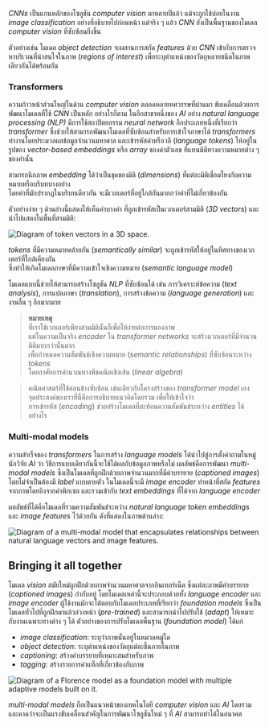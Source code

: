 
_CNNs_ เป็นแกนหลักของโซลูชัน _computer vision_ มาหลายปีแล้ว แม้จะถูกใช้บ่อยในงาน _image classification_ อย่างที่อธิบายไปก่อนหน้า แต่จริง ๆ แล้ว _CNN_ ยังเป็นพื้นฐานของโมเดล _computer vision_ ที่ซับซ้อนยิ่งขึ้น

ตัวอย่างเช่น โมเดล _object detection_ จะผสานการสกัด _features_ ด้วย _CNN_ เข้ากับการตรวจหาบริเวณที่น่าสนใจในภาพ (_regions of interest_) เพื่อระบุตำแหน่งของวัตถุหลายชนิดในภาพเดียวกันได้พร้อมกัน

### Transformers

ความก้าวหน้าส่วนใหญ่ในด้าน _computer vision_ ตลอดหลายทศวรรษที่ผ่านมา ขับเคลื่อนด้วยการพัฒนาโมเดลที่ใช้ _CNN_ เป็นหลัก อย่างไรก็ตาม ในอีกสาขาหนึ่งของ _AI_ อย่าง _natural language processing (NLP)_ มีการใช้สถาปัตยกรรม _neural network_ อีกประเภทหนึ่งที่เรียกว่า _transformer_ ซึ่งช่วยให้สามารถพัฒนาโมเดลที่ซับซ้อนสำหรับการเข้าใจภาษาได้ _transformers_ ทำงานโดยประมวลผลข้อมูลจำนวนมหาศาล และเข้ารหัสคำหรือวลี (_language tokens_) ให้อยู่ในรูปของ _vector-based embeddings_ หรือ _array_ ของค่าตัวเลข ที่แทนมิติทางความหมายต่าง ๆ ของคำนั้น

สามารถนึกภาพ _embedding_ ได้ว่าเป็นชุดของมิติ (_dimensions_) ที่แต่ละมิติเชื่อมโยงกับความหมายหรือบริบทบางอย่าง  
โดยคำที่มักปรากฏในบริบทเดียวกัน จะมีเวกเตอร์ที่อยู่ใกล้กันมากกว่าคำที่ไม่เกี่ยวข้องกัน

ตัวอย่างง่าย ๆ ด้านล่างนี้แสดงให้เห็นคำบางคำ ที่ถูกเข้ารหัสเป็นเวกเตอร์สามมิติ (_3D vectors_) และนำไปแสดงในพื้นที่สามมิติ:

![Diagram of token vectors in a 3D space.](https://learn.microsoft.com/en-us/training/wwl-data-ai/introduction-computer-vision/media/language-encoder.png) 

_tokens_ ที่มีความหมายคล้ายกัน (_semantically similar_) จะถูกเข้ารหัสให้อยู่ในทิศทางของเวกเตอร์ที่ใกล้เคียงกัน  
ซึ่งทำให้เกิดโมเดลภาษาที่มีความเข้าใจเชิงความหมาย (_semantic language model_)

โมเดลแบบนี้ช่วยให้สามารถสร้างโซลูชัน _NLP_ ที่ซับซ้อนได้ เช่น การวิเคราะห์ข้อความ (_text analysis_), การแปลภาษา (_translation_), การสร้างข้อความ (_language generation_) และงานอื่น ๆ อีกมากมาย

> **หมายเหตุ**  
> ที่เราใช้เวกเตอร์เพียงสามมิตินั้นก็เพื่อให้ง่ายต่อการมองภาพ  
> แต่ในความเป็นจริง _encoder_ ใน _transformer networks_ จะสร้างเวกเตอร์ที่มีจำนวนมิติมากกว่านั้นมาก  
> เพื่อกำหนดความสัมพันธ์เชิงความหมาย (_semantic relationships_) ที่ซับซ้อนระหว่าง _tokens_  
> โดยอาศัยการคำนวณทางพีชคณิตเชิงเส้น (_linear algebra_)

> คณิตศาสตร์ที่ใช้ค่อนข้างซับซ้อน เช่นเดียวกับโครงสร้างของ _transformer model_ เอง  
> จุดประสงค์ของเราที่นี่คือการอธิบายแนวคิดโดยรวม เพื่อให้เข้าใจว่า  
> การเข้ารหัส (_encoding_) ช่วยสร้างโมเดลที่สะท้อนความสัมพันธ์ระหว่าง _entities_ ได้อย่างไร

### Multi-modal models

ความสำเร็จของ _transformers_ ในการสร้าง _language models_ ได้นำไปสู่การตั้งคำถามในหมู่นักวิจัย _AI_ ว่า วิธีการแบบเดียวกันนี้จะใช้ได้ผลกับข้อมูลภาพหรือไม่ ผลลัพธ์คือการพัฒนา _multi-modal models_ ซึ่งเป็นโมเดลที่ถูกฝึกด้วยภาพจำนวนมากที่มีคำบรรยาย (_captioned images_) โดยไม่จำเป็นต้องมี _label_ แบบตายตัว ในโมเดลนี้จะมี _image encoder_ ทำหน้าที่สกัด _features_ จากภาพโดยอิงจากค่าพิกเซล และรวมเข้ากับ _text embeddings_ ที่ได้จาก _language encoder_

ผลลัพธ์ที่ได้คือโมเดลที่รวมความสัมพันธ์ระหว่าง _natural language token embeddings_ และ _image features_ ไว้ด้วยกัน ดังที่แสดงในภาพด้านล่าง:

![Diagram of a multi-modal model that encapsulates relationships between natural language vectors and image features.](https://learn.microsoft.com/en-us/training/wwl-data-ai/introduction-computer-vision/media/multi-modal-model.png)

## Bringing it all together

โมเดล _vision_ สมัยใหม่ถูกฝึกด้วยภาพจำนวนมหาศาลจากอินเทอร์เน็ต ซึ่งแต่ละภาพมีคำบรรยาย (_captioned images_) กำกับอยู่ โดยโมเดลเหล่านี้จะประกอบด้วยทั้ง _language encoder_ และ _image encoder_ ผู้ใช้งานมักจะโต้ตอบกับโมเดลประเภทที่เรียกว่า _foundation models_ ซึ่งเป็นโมเดลทั่วไปที่ถูกฝึกมาแล้วล่วงหน้า (_pre-trained_) และสามารถนำไปปรับใช้ (_adapt_) ให้เหมาะกับงานเฉพาะทางต่าง ๆ ได้ ตัวอย่างของการปรับโมเดลพื้นฐาน (_foundation model_) ได้แก่

- _image classification_: ระบุว่าภาพนั้นอยู่ในหมวดหมู่ใด  
- _object detection_: ระบุตำแหน่งของวัตถุแต่ละชิ้นภายในภาพ  
- _captioning_: สร้างคำบรรยายที่เหมาะสมสำหรับภาพ  
- _tagging_: สร้างรายการคำแท็กที่เกี่ยวข้องกับภาพ

![Diagram of a Florence model as a foundation model with multiple adaptive models built on it.](https://learn.microsoft.com/en-us/training/wwl-data-ai/introduction-computer-vision/media/florence-model.png)

_multi-modal models_ ถือเป็นแนวหน้าของเทคโนโลยี _computer vision_ และ _AI_ โดยรวม และคาดว่าจะเป็นแรงขับเคลื่อนสำคัญในการพัฒนาโซลูชันใหม่ ๆ ที่ _AI_ สามารถทำได้ในอนาคต

